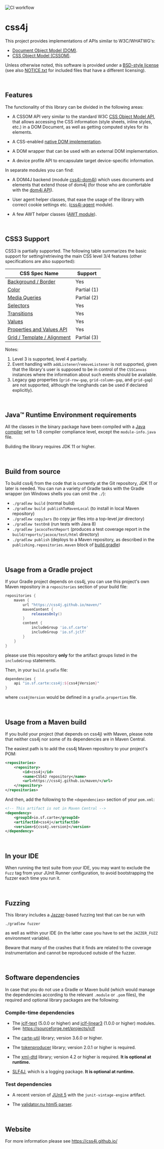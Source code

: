 ![CI workflow](https://github.com/css4j/css4j/actions/workflows/build.yml/badge.svg)

# css4j

This project provides implementations of APIs similar to W3C/WHATWG's:

- [Document Object Model (DOM)](https://dom.spec.whatwg.org/).
- [CSS Object Model (CSSOM)](https://www.w3.org/TR/cssom-1/).

Unless otherwise noted, this software is provided under a [BSD-style license](LICENSE.txt)
(see also [NOTICE.txt](NOTICE.txt) for included files that have a different licensing).

<br/>

## Features

The functionality of this library can be divided in the following areas:

- A CSSOM API very similar to the standard W3C [CSS Object Model API](https://www.w3.org/TR/cssom-1/),
  that allows accessing the CSS information (style sheets, inline styles, etc.)
  in a DOM Document, as well as getting computed styles for its elements.

- A CSS-enabled [native DOM implementation](https://css4j.github.io/api/3/io/sf/carte/doc/dom/package-summary.html).

- A DOM wrapper that can be used with an external DOM implementation.

- A device profile API to encapsulate target device-specific information.

In separate modules you can find:

- A DOM4J backend (module [css4j-dom4j](https://github.com/css4j/css4j-dom4j))
  which uses documents and elements that extend those of dom4j (for those who
  are comfortable with the [dom4j API](https://dom4j.github.io/)).

- User agent helper classes, that ease the usage of the library with correct
  cookie settings etc. ([css4j-agent](https://github.com/css4j/css4j-agent) module).

- A few AWT helper classes ([AWT module](https://github.com/css4j/css4j-awt)).

<br/>

## CSS3 Support

CSS3 is partially supported. The following table summarizes the basic support
for setting/retrieving the main CSS level 3/4 features (other specifications are
also supported):

 | CSS Spec Name | Support |
 |---|---|
 | [Background / Border](https://www.w3.org/TR/css-backgrounds-3/) | Yes |
 | [Color](https://www.w3.org/TR/css-color-4/) | Partial (1) |
 | [Media Queries](https://www.w3.org/TR/mediaqueries-4/) | Partial (2) |
 | [Selectors](https://www.w3.org/TR/selectors-4/) | Yes |
 | [Transitions](https://www.w3.org/TR/css-transitions-1/) | Yes |
 | [Values](https://www.w3.org/TR/css-values-4/) | Yes |
 | [Properties and Values API](https://www.w3.org/TR/css-properties-values-api-1/) | Yes |
 | [Grid / Template / Alignment](https://www.w3.org/TR/css-grid-2/) | Partial (3) |

Notes:
 1) Level 3 is supported, level 4 partially.
 2) Event handling with `addListener`/`removeListener` is not supported, given that
the library's user is supposed to be in control of the `CSSCanvas` instances where
the information about such events should be available.
 3) Legacy gap properties (`grid-row-gap`, `grid-column-gap`, and `grid-gap`) are not
supported, although the longhands can be used if declared explicitly).

<br/>

## Java™ Runtime Environment requirements
All the classes in the binary package have been compiled with a [Java compiler](https://adoptium.net/)
set to 1.8 compiler compliance level, except the `module-info.java` file.

Building the library requires JDK 11 or higher.

<br/>

## Build from source
To build css4j from the code that is currently at the Git repository, JDK 11 or later is needed.
You can run a variety of Gradle tasks with the Gradle wrapper (on Windows shells you can omit the `./`):

- `./gradlew build` (normal build)
- `./gradlew build publishToMavenLocal` (to install in local Maven repository)
- `./gradlew copyJars` (to copy jar files into a top-level _jar_ directory)
- `./gradlew testOn8` (run tests with Java 8)
- `./gradlew jacocoTestReport` (produces a test coverage report in the `build/reports/jacoco/test/html` directory)
- `./gradlew publish` (deploys to a Maven repository, as described in the `publishing.repositories.maven` block of
[build.gradle](https://github.com/css4j/css4j/blob/master/build.gradle))

<br/>

## Usage from a Gradle project
If your Gradle project depends on css4j, you can use this project's own Maven repository in a `repositories` section of
your build file:
```groovy
repositories {
    maven {
        url "https://css4j.github.io/maven/"
        mavenContent {
            releasesOnly()
        }
        content {
            includeGroup 'io.sf.carte'
            includeGroup 'io.sf.jclf'
        }
    }
}
```
please use this repository **only** for the artifact groups listed in the `includeGroup` statements.

Then, in your `build.gradle` file:
```groovy
dependencies {
    api "io.sf.carte:css4j:${css4jVersion}"
}
```
where `css4jVersion` would be defined in a `gradle.properties` file.

<br/>

## Usage from a Maven build
If you build your project (that depends on css4j) with Maven, please note that
neither css4j nor some of its dependencies are in Maven Central.

The easiest path is to add the css4j Maven repository to your project's POM:

```xml
<repositories>
    <repository>
        <id>css4j</id>
        <name>CSS4J repository</name>
        <url>https://css4j.github.io/maven/</url>
    </repository>
</repositories>
```

And then, add the following to the `<dependencies>` section of your `pom.xml`:

```xml
<!-- This artifact is not in Maven Central -->
<dependency>
    <groupId>io.sf.carte</groupId>
    <artifactId>css4j</artifactId>
    <version>${css4j.version}</version>
</dependency>
```

<br/>

## In your IDE

When running the test suite from your IDE, you may want to exclude the `Fuzz`
tag from your JUnit Runner configuration, to avoid bootstrapping the fuzzer each
time you run it.

<br/>

## Fuzzing

This library includes a [Jazzer](https://github.com/CodeIntelligenceTesting/jazzer)-based
fuzzing test that can be run with

```shell
./gradlew fuzzer
```

as well as within your IDE (in the latter case you have to set the `JAZZER_FUZZ`
environment variable).

Beware that many of the crashes that it finds are related to the coverage
instrumentation and cannot be reproduced outside of the fuzzer.

<br/>

## Software dependencies

In case that you do not use a Gradle or Maven build (which would manage the
dependencies according to the relevant `.module` or `.pom` files), the required
and optional library packages are the following:

### Compile-time dependencies

- The [jclf-text](https://jclf.sourceforge.io/api/io.sf.jclf.text/module-summary.html)
  (5.0.0 or higher) and [jclf-linear3](https://jclf.sourceforge.io/api/io.sf.jclf.math.linear3/module-summary.html)
  (1.0.0 or higher) modules. See: https://sourceforge.net/projects/jclf

- The [carte-util](https://github.com/css4j/carte-util) library; version 3.6.0
  or higher.

- The [tokenproducer](https://github.com/css4j/tokenproducer) library; version
  2.0.1 or higher is required.

- The [xml-dtd](https://github.com/css4j/xml-dtd) library; version 4.2 or
  higher is required.
  **It is optional at runtime.**

- [SLF4J](http://www.slf4j.org/), which is a logging package.
  **It is optional at runtime.**

### Test dependencies

- A recent version of [JUnit 5](https://junit.org/junit5/) with the
  `junit-vintage-engine` artifact.

- The [validator.nu html5 parser](https://about.validator.nu/htmlparser/).

<br/>

## Website

For more information please see https://css4j.github.io/
